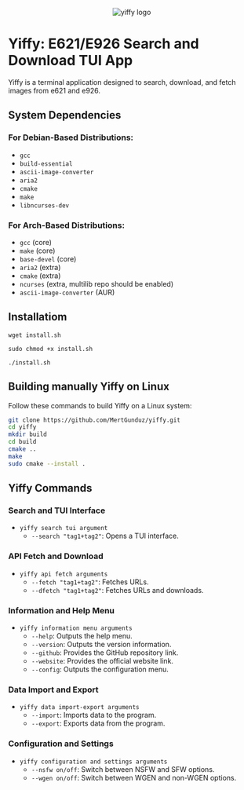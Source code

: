 <div align="center">
  
![yiffy logo](https://github.com/MertGunduz/yiffy/assets/65850970/148fe232-6989-4c8f-b081-6c31126fa4b9) 

</div>

# Yiffy: E621/E926 Search and Download TUI App

Yiffy is a terminal application designed to search, download, and fetch images from e621 and e926.

## System Dependencies

### For Debian-Based Distributions:
- `gcc`
- `build-essential`
- `ascii-image-converter`
- `aria2`
- `cmake`
- `make`
- `libncurses-dev`

### For Arch-Based Distributions:
- `gcc` (core)
- `make` (core)
- `base-devel` (core)
- `aria2` (extra)
- `cmake` (extra)
- `ncurses` (extra, multilib repo should be enabled)
- `ascii-image-converter` (AUR)

## Installatiom

```
wget install.sh
```
```
sudo chmod +x install.sh
```
```
./install.sh
```

## Building manually Yiffy on Linux

Follow these commands to build Yiffy on a Linux system:

```bash
git clone https://github.com/MertGunduz/yiffy.git
cd yiffy
mkdir build
cd build
cmake ..
make
sudo cmake --install .
```

## Yiffy Commands

### Search and TUI Interface
- `yiffy search tui argument`
  - `--search "tag1+tag2"`: Opens a TUI interface.

### API Fetch and Download
- `yiffy api fetch arguments`
  - `--fetch "tag1+tag2"`: Fetches URLs.
  - `--dfetch "tag1+tag2"`: Fetches URLs and downloads.

### Information and Help Menu
- `yiffy information menu arguments`
  - `--help`: Outputs the help menu.
  - `--version`: Outputs the version information.
  - `--github`: Provides the GitHub repository link.
  - `--website`: Provides the official website link.
  - `--config`: Outputs the configuration menu.

### Data Import and Export
- `yiffy data import-export arguments`
  - `--import`: Imports data to the program.
  - `--export`: Exports data from the program.

### Configuration and Settings
- `yiffy configuration and settings arguments`
  - `--nsfw on/off`: Switch between NSFW and SFW options.
  - `--wgen on/off`: Switch between WGEN and non-WGEN options.
